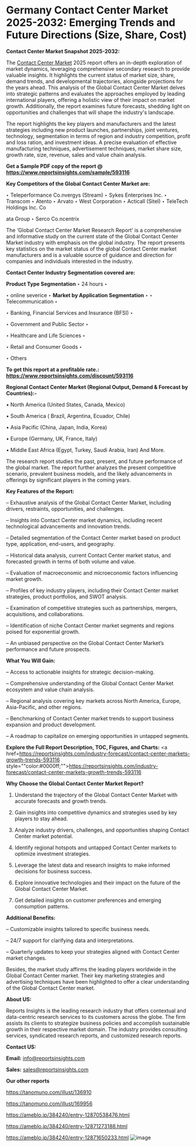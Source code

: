 # Germany Contact Center Market 2025-2032: Emerging Trends and Future Directions (Size, Share, Cost)

<strong>Contact Center Market Snapshot 2025-2032:</strong>

The <a href=https://www.reportsinsights.com/sample/593116>Contact Center Market</a> 2025 report offers an in-depth exploration of market dynamics, leveraging comprehensive secondary research to provide valuable insights. It highlights the current status of market size, share, demand trends, and developmental trajectories, alongside projections for the years ahead. This analysis of the Global Contact Center Market delves into strategic patterns and evaluates the approaches employed by leading international players, offering a holistic view of their impact on market growth. Additionally, the report examines future forecasts, shedding light on opportunities and challenges that will shape the industry's landscape.

The report highlights the key players and manufacturers and the latest strategies including new product launches, partnerships, joint ventures, technology, segmentation in terms of region and industry competition, profit and loss ration, and investment ideas. A precise evaluation of effective manufacturing techniques, advertisement techniques, market share size, growth rate, size, revenue, sales and value chain analysis.

<strong>Get a Sample PDF copy of the report @ <a href=https://www.reportsinsights.com/sample/593116 style=color:#0000ff;>https://www.reportsinsights.com/sample/593116</a></strong>

<strong>Key Competitors of the Global Contact Center Market are:</strong>

‣ Teleperformance Co.nvergys (Stream)
‣ Sykes Enterprises Inc.
‣ Transcom
‣ Atento
‣ Arvato
‣ West Corporation
‣ Acticall (Sitel)
‣ TeleTech Holdings Inc. Co

ata Group
‣ Serco Co.ncentrix

The ‘Global Contact Center Market Research Report’ is a comprehensive and informative study on the current state of the Global Contact Center Market industry with emphasis on the global industry. The report presents key statistics on the market status of the global Contact Center market manufacturers and is a valuable source of guidance and direction for companies and individuals interested in the industry.

<strong>Contact Center Industry Segmentation covered are:</strong>

<strong>Product Type Segmentation</strong>
‣
24 hours
‣ 

‣ online severice
‣ 
<strong>Market by Application Segmentation</strong>
‣
‣  Telecommunication
‣ 

‣ Banking, Financial Services and Insurance (BFSI)
‣ 

‣ Government and Public Sector
‣ 

‣ Healthcare and Life Sciences
‣ 

‣ Retail and Consumer Goods
‣ 

‣ Others

<strong>To get this report at a profitable rate.: <a href=https://www.reportsinsights.com/discount/593116 style=color:#0000ff;>https://www.reportsinsights.com/discount/593116</a></strong>

<strong>Regional Contact Center Market (Regional Output, Demand &amp; Forecast by Countries):-</strong>

• North America (United States, Canada, Mexico)

• South America ( Brazil, Argentina, Ecuador, Chile)

• Asia Pacific (China, Japan, India, Korea)

• Europe (Germany, UK, France, Italy)

• Middle East Africa (Egypt, Turkey, Saudi Arabia, Iran) And More.

The research report studies the past, present, and future performance of the global market. The report further analyzes the present competitive scenario, prevalent business models, and the likely advancements in offerings by significant players in the coming years.

<strong>Key Features of the Report:</strong>

– Exhaustive analysis of the Global Contact Center Market, including drivers, restraints, opportunities, and challenges.

– Insights into Contact Center market dynamics, including recent technological advancements and innovation trends.

– Detailed segmentation of the Contact Center market based on product type, application, end-users, and geography.

– Historical data analysis, current Contact Center market status, and forecasted growth in terms of both volume and value.

– Evaluation of macroeconomic and microeconomic factors influencing market growth.

– Profiles of key industry players, including their Contact Center market strategies, product portfolios, and SWOT analysis.

– Examination of competitive strategies such as partnerships, mergers, acquisitions, and collaborations.

– Identification of niche Contact Center market segments and regions poised for exponential growth.

– An unbiased perspective on the Global Contact Center Market’s performance and future prospects.

<strong>What You Will Gain:</strong>

– Access to actionable insights for strategic decision-making.

– Comprehensive understanding of the Global Contact Center Market ecosystem and value chain analysis.

– Regional analysis covering key markets across North America, Europe, Asia-Pacific, and other regions.

– Benchmarking of Contact Center market trends to support business expansion and product development.

– A roadmap to capitalize on emerging opportunities in untapped segments.

<strong>Explore the Full Report Description, TOC, Figures, and Charts:</strong>
<a href=https://reportsinsights.com/industry-forecast/contact-center-markets-growth-trends-593116 style=""color:#0000ff;"">https://reportsinsights.com/industry-forecast/contact-center-markets-growth-trends-593116</a>

<strong>Why Choose the Global Contact Center Market Report?</strong>

1. Understand the trajectory of the Global Contact Center Market with accurate forecasts and growth trends.

2. Gain insights into competitive dynamics and strategies used by key players to stay ahead.

3. Analyze industry drivers, challenges, and opportunities shaping Contact Center market potential.

4. Identify regional hotspots and untapped Contact Center markets to optimize investment strategies.

5. Leverage the latest data and research insights to make informed decisions for business success.

6. Explore innovative technologies and their impact on the future of the Global Contact Center Market.

7. Get detailed insights on customer preferences and emerging consumption patterns.

<strong>Additional Benefits:</strong>

– Customizable insights tailored to specific business needs.

– 24/7 support for clarifying data and interpretations.

– Quarterly updates to keep your strategies aligned with Contact Center market changes.

Besides, the market study affirms the leading players worldwide in the Global Contact Center market. Their key marketing strategies and advertising techniques have been highlighted to offer a clear understanding of the Global Contact Center market.

<strong><strong>About US</strong>:</strong>

Reports Insights is the leading research industry that offers contextual and data-centric research services to its customers across the globe. The firm assists its clients to strategize business policies and accomplish sustainable growth in their respective market domain. The industry provides consulting services, syndicated research reports, and customized research reports.

<strong>Contact US:</strong>

<p class=><b>Email:</b> <a href=mailto:info@reportsinsights.com>info@reportsinsights.com</a></p>
<p class=><b>Sales:</b> <a href=mailto:sales@reportsinsights.com>sales@reportsinsights.com</a></p>

<strong>Our other reports</strong>

<a href=https://tanomuno.com/illust/136910>https://tanomuno.com/illust/136910</a>

<a href=https://tanomuno.com/illust/169956>https://tanomuno.com/illust/169956</a>

<a href=https://ameblo.jp/384240/entry-12870538476.html>https://ameblo.jp/384240/entry-12870538476.html</a>

<a href=https://ameblo.jp/384240/entry-12871273188.html>https://ameblo.jp/384240/entry-12871273188.html</a>

<a href=https://ameblo.jp/384240/entry-12871650233.html>https://ameblo.jp/384240/entry-12871650233.html</a>
![image](https://github.com/user-attachments/assets/229918bd-aa06-4a1c-8ee0-1806e05be048)
